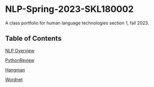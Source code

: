 # NLP-Spring-2023-SKL180002
A class portfolio for human language technologies section 1, fall 2023.

## **Table of Contents**
[NLP Overview](OverView.pdf)

[PythonReview](HW1SKL180002/Homework1HLT.pdf)

[Hangman](HW2HangMan/HW2SKL180002.py)

[Wordnet](SKL180002HWWordNet.pdf)
